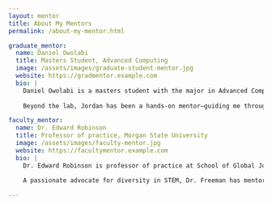 ```yaml
---
layout: mentor
title: About My Mentors
permalink: /about-my-mentor.html

graduate_mentor:
  name: Daniel Owolabi
  title: Masters Student, Advanced Computing
  image: /assets/images/graduate-student-mentor.jpg
  website: https://gradmentor.example.com
  bio: |
    Daniel Owolabi is a masters student with the major in Advanced Computing at Morgan State University.
    
    Beyond the lab, Jordan has been a hands-on mentor—guiding me through research, publishing, and grad school preparation. Her support has been instrumental in helping me grow both technically and professionally, always encouraging thoughtful problem-solving and a deeper understanding of the field.

faculty_mentor:
  name: Dr. Edward Robinson
  title: Professor of practice, Morgan State University
  image: /assets/images/faculty-mentor.jpg
  website: https://facultymentor.example.com
  bio: |
    Dr. Edward Robinson is professor of practice at School of Global Journalism and Communication at Morgan State University.
    
    A passionate advocate for diversity in STEM, Dr. Freeman has mentored dozens of underrepresented students and continues to inspire the next generation of researchers and technologists through his leadership and legacy.

---
```

